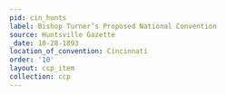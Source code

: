 ```yaml
---
pid: cin_hunts
label: Bishop Turner’s Proposed National Convention
source: Huntsville Gazette
_date: 10-28-1893
location_of_convention: Cincinnati
order: '10'
layout: ccp_item
collection: ccp
---
```

